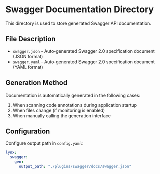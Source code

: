 # Swagger Documentation Directory

This directory is used to store generated Swagger API documentation.

## File Description

- `swagger.json` - Auto-generated Swagger 2.0 specification document (JSON format)
- `swagger.yaml` - Auto-generated Swagger 2.0 specification document (YAML format)

## Generation Method

Documentation is automatically generated in the following cases:
1. When scanning code annotations during application startup
2. When files change (if monitoring is enabled)
3. When manually calling the generation interface

## Configuration

Configure output path in `config.yaml`:

```yaml
lynx:
  swagger:
    gen:
      output_path: "./plugins/swagger/docs/swagger.json"
```
